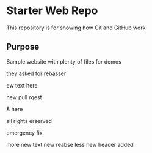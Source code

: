 # Starter Web Repo

This repository is for showing how Git and GitHub work

## Purpose

Sample website with plenty of files for demos

they asked for rebasser

ew text here 

new pull rqest 

& here

all rights erserved

emergency fix

more new text 
new reabse less
new header added 